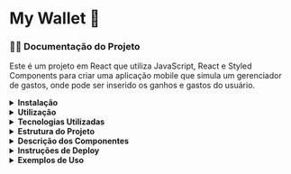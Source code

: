# My Wallet :money_with_wings:

### 📄👀 Documentação do Projeto

Este é um projeto em React que utiliza JavaScript, React e Styled Components para criar uma aplicação mobile que simula um gerenciador de gastos, onde pode ser inserido os ganhos e gastos do usuário.


<details>
<summary><strong>Instalação</strong></summary>

  ## 🛠️ Instalação 
Para rodar o projeto, primeiro clone este repositório usando o comando:

```
git clone https://github.com/seu-usuario/nome-do-projeto.git
```
Em seguida, instale as dependências usando o gerenciador de pacotes de sua escolha. Recomendo o uso do npm:
  
```
npm install
```
Crie um arquivo <span style="color: green"> .env </span> na raiz do projeto e defina as seguintes variáveis de ambiente:

      
      REACT_APP_BASE_URL=<URL_BASE_DA_API>
       
      
</details>


<details>
<summary><strong>Utilização</strong></summary>

 ## 💻 Rodando o projeto

Para rodar o projeto em um servidor de desenvolvimento, execute o seguinte comando:

```
npm start
```
Isso irá iniciar um servidor de desenvolvimento em **localhost:3000**, onde você pode visualizar a aplicação em seu navegador.
</details>


<details>
<summary><strong>Tecnologias Utilizadas</strong></summary>

 ## 🔧 Tecnologias
 
- ReactJS 18.0.2
- Axios 1.1.3
- Day.js 1.11.6
- React-Confirm-Alert 3.0.6
- React-Icons 18.2.0
- React-Loader-Spinner 5.3.4
- React-Router-Dom 6.4.3
- Styled-Componets 5.3.6
- Sweet-Alert2 11.6.15
- Visual Studio Code
- Git e GitHub

O projeto foi desenvolvido com a biblioteca ReactJS. Para o desenvolvimento, utilizei o Visual Studio Code como IDE e o Git para controle de versão e o GitHub como repositório remoto.

Links úteis:
- [Documentação do ReactJS](https://reactjs.org/docs/)
- [Visual Studio Code](https://code.visualstudio.com/docs)
- [Git](https://git-scm.com/doc)
- [GitHub](https://docs.github.com/)  

</details>


<details>
<summary><strong>Estrutura do Projeto</strong></summary>

A estrutura do projeto é organizada da seguinte maneira:

  - `public/`: contém arquivos estáticos acessíveis publicamente.

- `src/`:  contém todo o código-fonte da aplicação.

  - `assets/`  - contém os recursos estáticos da aplicação.
    - `images/` - contém imagens utilizadas na aplicação.
    - `styles/` - contém os arquivos de estilo da aplicação.

  - `components/` - contém os componentes da aplicação.
    - `Loading/` - contém o componente que é exibido durante o carregamento.
    - `Navbar/` - contém o componente de barra de navegação.
    - `Registries/` - contém o componente de registros.
    - `Sign-in/` - contém o componente de login.
    - `Sign-up/` - contém o componente de registro.

  - `contexts/` - contém os contextos da aplicação.

  - `services/` - contém os serviços da aplicação.

  `App.js` - arquivo principal que renderiza a aplicação.

  `index.js` - arquivo que inicializa a aplicação.
  
</details>


<details>
<summary><strong>Descrição dos Componentes</strong></summary>

### 🔄 Loading

- O componente `Loading` é responsável por exibir um spinner enquanto a aplicação está carregando. Ele utiliza a biblioteca React-Loader-Spinner para exibir o spinner.

### 🔎 Navbar

- O componente `Navbar` é responsável por exibir a barra de navegação da aplicação. Ele é fixado no topo da tela e contém botões de navegação para as diferentes páginas da aplicação. O componente utiliza a biblioteca React-Icons para exibir os ícones.

### 📊 Registries

- O componente `Registries` é responsável por exibir a lista de registros do usuário. Ele contém um formulário para adicionar novos registros, bem como uma tabela que exibe os registros existentes. O componente utiliza a biblioteca Axios para se comunicar com a API e adicionar ou remover registros.

### 🔑 Sign-in

- O componente `Sign-in` é responsável pela página de login da aplicação. Ele contém um formulário onde o usuário pode inserir suas credenciais de login.

### 📝 Sign-up

- O componente `Sign-up` é responsável pela página de registro da aplicação. Ele contém um formulário onde o usuário pode inserir suas informações de registro.
</details>


<details>
<summary><strong>Instruções de Deploy</strong></summary>

### 🚀 Para fazer o `deploy` da aplicação em um ambiente de produção, é necessário realizar os seguintes passos:

- Buildar a aplicação usando o comando npm run build. Isso irá gerar uma pasta build contendo os arquivos otimizados para produção.
```
npm run build
``` 
- Subir a pasta build para um servidor web. Existem diversas opções para hospedar uma aplicação web, como por exemplo o Netlify, o Heroku, o AWS S3, entre outros.

- Configurar as variáveis de ambiente da aplicação para o ambiente de produção. Isso inclui as credenciais de acesso à API e outras configurações específicas do ambiente de produção.

</details>


<details>
<summary><strong>Exemplos de Uso</strong></summary>

   ## 🗺️🔍👩‍💻 Para utilizar a aplicação, o usuário deve seguir os seguintes passos:

   - Acessar a página de `registro (/signup)` e criar uma conta.

   - Acessar a página de `login (/signin)` e fazer o login com as credenciais criadas na etapa anterior.

   - Adicionar registros de ganhos e gastos na página de `registros (/registries)`.

   - Visualizar a lista de registros e os totais de ganhos e gastos na página de `registros (/registries)`.

   - Fazer o `logout na barra de navegação (/)`.

</details>
